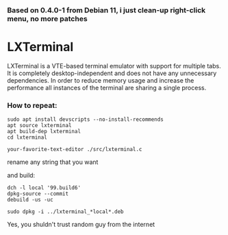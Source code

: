 ### Based on 0.4.0-1 from Debian 11, i just clean-up right-click menu, no more patches

# LXTerminal

LXTerminal is a VTE-based terminal emulator with support for multiple tabs.  It
is completely desktop-independent and does not have any unnecessary
dependencies. In order to reduce memory usage and increase the performance all
instances of the terminal are sharing a single process.

### How to repeat:

```
sudo apt install devscripts --no-install-recommends
apt source lxterminal
apt build-dep lxterminal
cd lxterminal

your-favorite-text-editor ./src/lxterminal.c
```
rename any string that you want

and build:
```
dch -l local '99.build6'
dpkg-source --commit
debuild -us -uc

sudo dpkg -i ../lxterminal_*local*.deb
```

Yes, you shuldn't trust random guy from the internet
